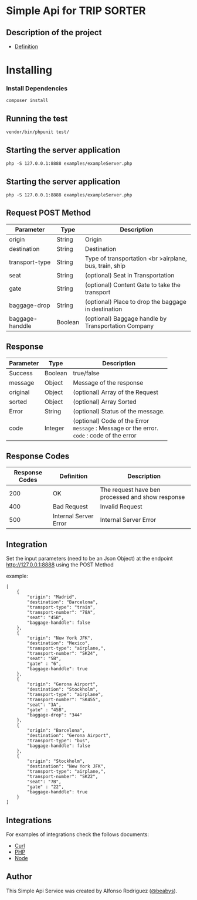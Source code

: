 Simple Api for TRIP SORTER
=============
## Description of the project

* [Definition](./definition.md)

# Installing

### Install Dependencies

    composer install

## Running the test

    vendor/bin/phpunit test/
    
## Starting the server application

    php -S 127.0.0.1:8888 examples/exampleServer.php
    
## Starting the server application

    php -S 127.0.0.1:8888 examples/exampleServer.php

## Request POST Method

| Parameter | Type | Description |
| --- | --- | --- |
| origin | String | Origin |
| destination | String | Destination |
| transport-type | String | Type of transportation <br \>airplane, bus, train, ship |
| seat | String | (optional) Seat in Transportation |
| gate | String | (optional) Content  Gate to take the transport |
| baggage-drop | String | (optional) Place to drop the baggage in destination |
| baggage-handdle | Boolean | (optional) Baggage handle by Transportation Company |


## Response

| Parameter | Type  | Description |
| --- | --- | --- |
| Success | Boolean | true/false  |
| message| Object  | Message of the response |
| original| Object  | (optional) Array of the Request |
| sorted| Object  | (optional) Array Sorted |
| Error | String  | (optional) Status of the message. |
| code | Integer  | (optional) Code of the Error  <br /> `message` : Message or the error. <br />`code` : code of the error |

## Response Codes

| Response Codes | Definition | Description |
| --- | --- | --- |
| 200 | OK | The request have ben processed and show response |
| 400 | Bad Request | Invalid Request |
| 500 | Internal Server Error | Internal Server Error |

## Integration

  Set the input parameters (need to be an Json Object) at the endpoint http://127.0.0.1:8888 using the POST Method
  
  example:
  
    [
    	{
    	    "origin": "Madrid",
    	    "destination": "Barcelona",
    	    "transport-type": "train",
    	    "transport-number": "78A",
    	    "seat": "45B",
    	    "baggage-handdle": false
    	},
    	{
    	    "origin": "New York JFK",
    	    "destination": "Mexico",
    	    "transport-type": "airplane,",
    	    "transport-number": "SK24",
    	    "seat": "5B",
    	    "gate" : "6",
    	    "baggage-handdle": true
    	},
    	{
    	    "origin": "Gerona Airport",
    	    "destination": "Stockholm",
    	    "transport-type": "airplane",
    	    "transport-number": "SK455",
    	    "seat": "3A",
    	    "gate" : "45B",
    	    "baggage-drop": "344"
    	},
    	{
    	    "origin": "Barcelona",
    	    "destination": "Gerona Airport",
    	    "transport-type": "bus",
    	    "baggage-handdle": false
    	},
    	{
    	    "origin": "Stockholm",
    	    "destination": "New York JFK",
    	    "transport-type": "airplane,",
    	    "transport-number": "SK22",
    	    "seat": "7B",
    	    "gate" : "22",
    	    "baggage-handdle": true
    	}
    ]
    
## Integrations

For examples of integrations check the follows documents:

* [Curl](./curl.md)
* [PHP](./php.md)
* [Node](./node.md)

## Author

This Simple Api Service was created by Alfonso Rodriguez ([@beabys](http://twitter.com/beabys)).
